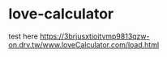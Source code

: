 # love-calculator

test here https://3brjusxtioitvmp9813qzw-on.drv.tw/www.loveCalculator.com/load.html
